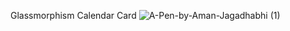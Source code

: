 Glassmorphism Calendar Card
![A-Pen-by-Aman-Jagadhabhi (1)](https://user-images.githubusercontent.com/99351763/231032501-2329e211-6c88-48d3-b029-cac237c383b0.png)

